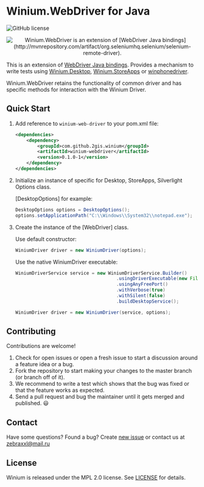 # Winium.WebDriver for Java

![GitHub license](https://img.shields.io/badge/license-MPL2.0-blue.svg?style=flat-square)

<p align="center">
<img src="https://raw.githubusercontent.com/2gis/Winium.StoreApps/assets/winium.png" alt="Winium.WebDriver is an extension of [WebDriver Java bindings](http://mvnrepository.com/artifact/org.seleniumhq.selenium/selenium-remote-driver).">
</p>

This is an extension of [WebDriver Java bindings](http://mvnrepository.com/artifact/org.seleniumhq.selenium/selenium-remote-driver).
Provides a mechanism to write tests using [Winium.Desktop](https://github.com/2gis/Winium.Desktop), [Winium.StoreApps](https://github.com/2gis/Winium.StioreApps) or [winphonedriver](https://github.com/2gis/winphonedriver).

Winium.WebDriver retains the functionality of common driver and has specific methods for interaction with the Winium Driver.


## Quick Start
1. Add reference to `winium-web-driver` to your pom.xml file:

    ```xml
    <dependencies>
        <dependency>
            <groupId>com.github.2gis.winium</groupId>
            <artifactId>winium-webdriver</artifactId>
            <version>0.1.0-1</version>
        </dependency>
    </dependencies>
    ```
2. Initialize an instance of specific for Desktop, StoreApps, Silverlight Options class. 
	
	[DesktopOptions] for example:
	```java
	DesktopOptions options = DesktopOptions();
    options.setApplicationPath("C:\\Windows\\System32\\notepad.exe");
	```
3. Create the instance of the [WebDriver] class.

	Use default constructor:
	```java
	WiniumDriver driver = new WiniumDriver(options);
	```
	Use the native WiniumDriver executable:
	```java
	WiniumDriverService service = new WiniumDriverService.Builder()
                                         .usingDriverExecutable(new File("path_to_driver_executable"))
                                         .usingAnyFreePort()
                                         .withVerbose(true)
                                         .withSilent(false)
                                         .buildDesktopService();

	WiniumDriver driver = new WiniumDriver(service, options);
	```

## Contributing

Contributions are welcome!

1. Check for open issues or open a fresh issue to start a discussion around a feature idea or a bug.
2. Fork the repository to start making your changes to the master branch (or branch off of it).
3. We recommend to write a test which shows that the bug was fixed or that the feature works as expected.
4. Send a pull request and bug the maintainer until it gets merged and published. :smiley:

## Contact

Have some questions? Found a bug? Create [new issue](https://github.com/2gis/Winium/issues/new) or contact us at zebraxxl@mail.ru

## License

Winium is released under the MPL 2.0 license. See [LICENSE](../LICENSE) for details.
